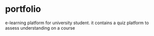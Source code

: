 # portfolio
e-learning platform for university student. it contains a quiz platform to assess understanding on a course 
